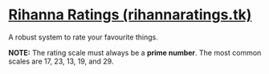 # [Rihanna Ratings (rihannaratings.tk)](http://rihannaratings.tk)
A robust system to rate your favourite things.

**NOTE:** The rating scale must always be a **prime number**.
The most common scales are 17, 23, 13, 19, and 29.
